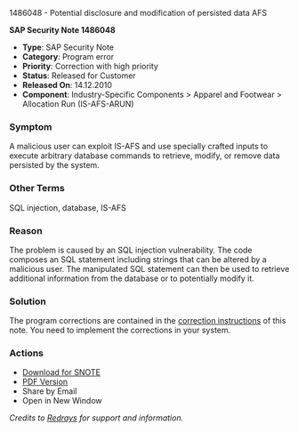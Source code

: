 1486048 - Potential disclosure and modification of persisted data AFS

**SAP Security Note 1486048**

- **Type**: SAP Security Note
- **Category**: Program error
- **Priority**: Correction with high priority
- **Status**: Released for Customer
- **Released On**: 14.12.2010
- **Component**: Industry-Specific Components > Apparel and Footwear > Allocation Run (IS-AFS-ARUN)

### Symptom
A malicious user can exploit IS-AFS and use specially crafted inputs to execute arbitrary database commands to retrieve, modify, or remove data persisted by the system.

### Other Terms
SQL injection, database, IS-AFS

### Reason
The problem is caused by an SQL injection vulnerability. The code composes an SQL statement including strings that can be altered by a malicious user. The manipulated SQL statement can then be used to retrieve additional information from the database or to potentially modify it.

### Solution
The program corrections are contained in the [correction instructions](https://me.sap.com/corrins/0001486048/4) of this note. You need to implement the corrections in your system.

### Actions
- [Download for SNOTE](https://notesdownloads.sap.com/note/0040000008793892017)
- [PDF Version](https://userapps.support.sap.com/sap/support/sfm/notes/print/0001486048?language=en-US&token=E20885FA5586A5D96753C2C649E96662)
- Share by Email
- Open in New Window

*Credits to [Redrays](https://redrays.io) for support and information.*